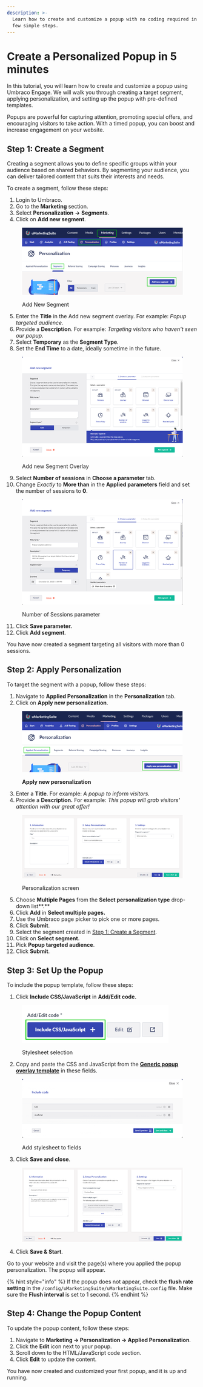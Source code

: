 ```yaml
---
description: >-
  Learn how to create and customize a popup with no coding required in just a
  few simple steps.
---
```


# Create a Personalized Popup in 5 minutes

In this tutorial, you will learn how to create and customize a popup using Umbraco Engage. We will walk you through creating a target segment, applying personalization, and setting up the popup with pre-defined templates.

Popups are powerful for capturing attention, promoting special offers, and encouraging visitors to take action. With a timed popup, you can boost and increase engagement on your website.

## Step 1: Create a Segment

Creating a segment allows you to define specific groups within your audience based on shared behaviors. By segmenting your audience, you can deliver tailored content that suits their interests and needs.

To create a segment, follow these steps:

1. Login to Umbraco.
2. Go to the **Marketing** section.
3. Select **Personalization** **->** **Segments**.
4. Click on **Add new segment**.

<figure><img src="../.gitbook/assets/Add-new-segment.png" alt=""><figcaption><p>Add New Segment</p></figcaption></figure>

5. Enter the **Title** in the Add new segment overlay. For example: _Popup targeted audience._
6. Provide a **Description**. For example: _Targeting visitors who haven't seen our popup._
7. Select **Temporary** as the **Segment Type**_._
8. Set the **End Time** to a date, ideally sometime in the future.

<figure><img src="../.gitbook/assets/Add-new-segment-overlay.png" alt=""><figcaption><p>Add new Segment Overlay</p></figcaption></figure>

9. Select **Number of sessions** in **Choose a parameter** tab.
10. Change _Exactly_ to **More than** in the **Applied parameters** field and set the number of sessions to **0**.

<figure><img src="../.gitbook/assets/Number-of-sessions.png" alt=""><figcaption><p>Number of Sessions parameter</p></figcaption></figure>

11. Click **Save parameter.**
12. Click **Add segment**.

You have now created a segment targeting all visitors with more than 0 sessions.

## Step 2: Apply Personalization

To target the segment with a popup, follow these steps:

1. Navigate to **Applied Personalization** in the **Personalization** tab.
2. Click on **Apply new personalization**.

<figure><img src="../.gitbook/assets/Apply-new-personalization.png" alt=""><figcaption><p><strong>Apply new personalization</strong></p></figcaption></figure>

3. Enter a **Title**. For example: _A popup to inform visitors._
4. Provide a **Description.** For example: _This popup will grab visitors' attention with our great offer!_

<figure><img src="../.gitbook/assets/Personalization-screen.png" alt=""><figcaption><p>Personalization screen</p></figcaption></figure>

5. Choose **Multiple Pages** from the **Select personalization type** drop-down list**.**
6. Click **Add** in **Select multiple pages.**
7. Use the Umbraco page picker to pick one or more pages.&#x20;
8. Click **Submit**.
9. Select the segment created in [Step 1: Create a Segment](a-personalized-popup-in-5-minutes.md#step-1-create-a-segment).
10. Click on **Select segment.**
11. Pick **Popup targeted audience**.
12. Click **Submit**.

## Step 3: Set Up the Popup

To include the popup template, follow these steps:

1. Click **Include CSS/JavaScript** in **Add/Edit code.**

<figure><img src="../.gitbook/assets/include-css-javascript.png" alt=""><figcaption><p>Stylesheet selection</p></figcaption></figure>

2. Copy and paste the CSS and JavaScript from the [**Generic popup overlay template**](marketing-resources/generic-popup-template.md) in these fields.

<figure><img src="../.gitbook/assets/stylesheet-fields.png" alt=""><figcaption><p>Add stylesheet to fields</p></figcaption></figure>

3. Click **Save and close**.

<figure><img src="../.gitbook/assets/setup-personalization-screen.png" alt=""><figcaption></figcaption></figure>

4. Click **Save & Start**.

Go to your website and visit the page(s) where you applied the popup personalization. The popup will appear.

{% hint style="info" %}
If the popup does not appear, check the **flush rate setting** in the `/config/uMarketingSuite/uMarketingSuite.config` file. Make sure the **Flush interval** is set to 1 second.
{% endhint %}

## Step 4: Change the Popup Content

To update the popup content, follow these steps:

1. Navigate to **Marketing -> Personalization -> Applied Personalization**.
2. Click the **Edit** icon next to your popup.
3. Scroll down to the HTML/JavaScript code section.
4. Click **Edit** to update the content.

You have now created and customized your first popup, and it is up and running.
